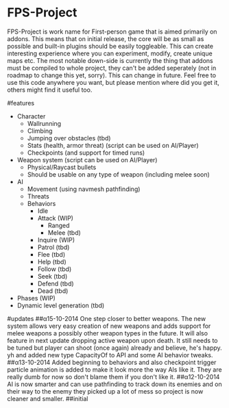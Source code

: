 FPS-Project
===========
FPS-Project is work name for First-person game that is aimed primarily on addons. This means that on initial release, the core will be as small as possible and built-in plugins should be easily toggleable. This can create interesting experience where you can experiment, modify, create unique maps etc. The most notable down-side is currently the thing that addons must be compiled to whole project, they can't be added seperately (not in roadmap to change this yet, sorry). This can change in future. Feel free to use this code anywhere you want, but please mention where did you get it, others might find it useful too.


#features
* Character
  * Wallrunning
  * Climbing
  * Jumping over obstacles (tbd)
  * Stats (health, armor threat) (script can be used on AI/Player)
  * Checkpoints (and support for timed runs)
* Weapon system (script can be used on AI/Player)
  * Physical/Raycast bullets
  * Should be usable on any type of weapon (including melee soon) 
* AI
  * Movement (using navmesh pathfinding)
  * Threats
  * Behaviors
    * Idle
    * Attack (WIP)
      * Ranged
      * Melee (tbd)
    * Inquire (WIP)
    * Patrol (tbd)
    * Flee (tbd)
    * Help (tbd)
    * Follow (tbd)
    * Seek (tbd)
    * Defend (tbd)
    * Dead (tbd)
* Phases (WIP)
* Dynamic level generation (tbd)

#updates
##α15-10-2014
One step closer to better weapons. The new system allows very easy creation of new weapons and adds support for melee weapons a possibly other weapon types in the future. It will also feature in next update dropping active weapon upon death. It still needs to be tuned but player can shoot (once again) already and believe, he's happy. yh and added new type CapacityOf to API and some AI behavior tweaks.
##α13-10-2014
Added beginning to behaviors and also checkpoint trigger particle animation is added to make it look more the way AIs like it. They are really dumb for now so don't blame them if you don't like it.
##α12-10-2014
AI is now smarter and can use pathfinding to track down its enemies and
on their way to the enemy they picked up a lot of mess so project is now
cleaner and smaller.
##initial
